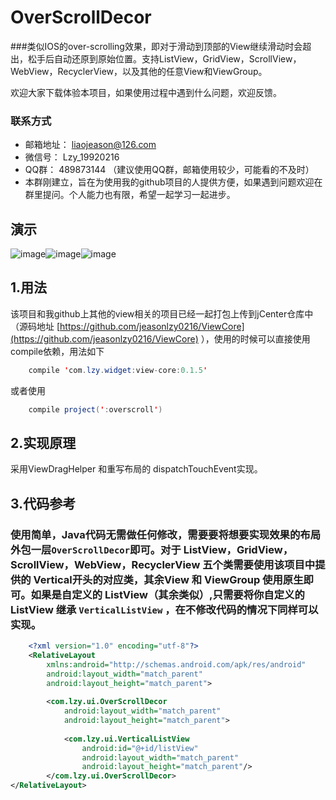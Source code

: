 # OverScrollDecor
###类似IOS的over-scrolling效果，即对于滑动到顶部的View继续滑动时会超出，松手后自动还原到原始位置。支持ListView，GridView，ScrollView，WebView，RecyclerView，以及其他的任意View和ViewGroup。

欢迎大家下载体验本项目，如果使用过程中遇到什么问题，欢迎反馈。

### 联系方式
 * 邮箱地址： liaojeason@126.com
 * 微信号： Lzy_19920216
 * QQ群： 489873144 （建议使用QQ群，邮箱使用较少，可能看的不及时）
 * 本群刚建立，旨在为使用我的github项目的人提供方便，如果遇到问题欢迎在群里提问。个人能力也有限，希望一起学习一起进步。


## 演示
 ![image](https://github.com/jeasonlzy0216/OverScrollDecor/blob/master/screenshots/demo0.png)![image](https://github.com/jeasonlzy0216/OverScrollDecor/blob/master/screenshots/demo2.gif)![image](https://github.com/jeasonlzy0216/OverScrollDecor/blob/master/screenshots/demo3.gif)

## 1.用法
该项目和我github上其他的view相关的项目已经一起打包上传到jCenter仓库中（源码地址 [https://github.com/jeasonlzy0216/ViewCore](https://github.com/jeasonlzy0216/ViewCore) ），使用的时候可以直接使用compile依赖，用法如下
```java
	compile 'com.lzy.widget:view-core:0.1.5'
```
或者使用
```java
    compile project(':overscroll')
```

## 2.实现原理 
采用ViewDragHelper 和重写布局的 dispatchTouchEvent实现。

## 3.代码参考
### 使用简单，Java代码无需做任何修改，需要要将想要实现效果的布局外包一层`OverScrollDecor`即可。对于 ListView，GridView，ScrollView，WebView，RecyclerView 五个类需要使用该项目中提供的 Vertical开头的对应类，其余View 和 ViewGroup 使用原生即可。如果是自定义的 ListView（其余类似）,只需要将你自定义的ListView 继承 `VerticalListView` ，在不修改代码的情况下同样可以实现。
```xml
	<?xml version="1.0" encoding="utf-8"?>
	<RelativeLayout
	    xmlns:android="http://schemas.android.com/apk/res/android"
	    android:layout_width="match_parent"
	    android:layout_height="match_parent">
	
	    <com.lzy.ui.OverScrollDecor
	        android:layout_width="match_parent"
	        android:layout_height="match_parent">
	
	        <com.lzy.ui.VerticalListView
	            android:id="@+id/listView"
	            android:layout_width="match_parent"
	            android:layout_height="match_parent"/>
	    </com.lzy.ui.OverScrollDecor>
</RelativeLayout>
```

